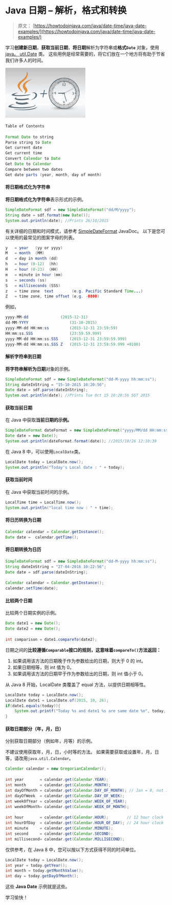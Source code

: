 # Java 日期 – 解析，格式和转换

> 原文： [https://howtodoinjava.com/java/date-time/java-date-examples/](https://howtodoinjava.com/java/date-time/java-date-examples/)

学习**创建新日期**，**获取当前日期**，**将日期**解析为字符串或**格式`Date`** 对象，使用 [java。 util.Date](https://docs.oracle.com/javase/7/docs/api/java/util/Date.html) 类。 这些用例是经常需要的，将它们放在一个地方将有助于节省我们许多人的时间。

![java date](img/781a5cb054f71c6d2d6a3689418232f9.png)

```java
Table of Contents

Format Date to string
Parse string to Date
Get current date
Get current time
Convert Calendar to Date
Get Date to Calendar
Compare between two dates
Get date parts (year, month, day of month)
```

#### 将日期格式化为字符串

**将日期格式化为字符串**表示形式的示例。

```java
SimpleDateFormat sdf = new SimpleDateFormat("dd/M/yyyy");
String date = sdf.format(new Date()); 
System.out.println(date); //Prints 26/10/2015
```

有关详细的日期和时间模式，请参考 [SimpleDateFormat](https://docs.oracle.com/javase/6/docs/api/java/text/SimpleDateFormat.html) JavaDoc。 以下是您可以使用的最常见的图案字母的列表。

```java
y   = year   (yy or yyyy)
M   = month  (MM)
d   = day in month (dd)
h   = hour (0-12)  (hh)
H   = hour (0-23)  (HH)
m   = minute in hour (mm)
s   = seconds (ss)
S   = milliseconds (SSS)
z   = time zone  text        (e.g. Pacific Standard Time...)
Z   = time zone, time offset (e.g. -0800)
```

例如，

```java
yyyy-MM-dd           	(2015-12-31)
dd-MM-YYYY           		(31-10-2015)
yyyy-MM-dd HH:mm:ss  		(2015-12-31 23:59:59)
HH:mm:ss.SSS         		(23:59.59.999)
yyyy-MM-dd HH:mm:ss.SSS   	(2015-12-31 23:59:59.999)
yyyy-MM-dd HH:mm:ss.SSS Z   (2015-12-31 23:59:59.999 +0100)
```

#### 解析字符串到日期

**将字符串解析为日期**对象的示例。

```java
SimpleDateFormat sdf = new SimpleDateFormat("dd-M-yyyy hh:mm:ss");
String dateInString = "15-10-2015 10:20:56";
Date date = sdf.parse(dateInString);
System.out.println(date); //Prints Tue Oct 15 10:20:56 SGT 2015
```

#### 获取当前日期

在 Java 中获取**当前日期的示例。**

```java
SimpleDateFormat dateFormat = new SimpleDateFormat("yyyy/MM/dd HH:mm:ss");
Date date = new Date();
System.out.println(dateFormat.format(date)); //2015/10/26 12:10:39
```

在 Java 8 中，可以使用`LocalDate`类。

```java
LocalDate today = LocalDate.now();
System.out.println("Today's Local date : " + today);
```

#### 获取当前时间

在 Java 中获取当前时间的示例。

```java
LocalTime time = LocalTime.now();
System.out.println("local time now : " + time);

```

#### 将日历转换为日期

```java
Calendar calendar = Calendar.getInstance();
Date date =  calendar.getTime();
```

#### 将日期转换为日历

```java
SimpleDateFormat sdf = new SimpleDateFormat("dd-M-yyyy hh:mm:ss");
String dateInString = "27-04-2016 10:22:56";
Date date = sdf.parse(dateInString);

Calendar calendar = Calendar.getInstance();
calendar.setTime(date);
```

#### 比较两个日期

比较两个日期实例的示例。

```java
Date date1 = new Date();
Date date2 = new Date();

int comparison = date1.compareTo(date2);
```

日期之间的**比较遵循`Comparable`接口的规则，这意味着`compareTo()`方法返回：**

1.  如果调用该方法的日期晚于作为参数给出的日期，则大于 0 的 int。
2.  如果日期相等，则 int 值为 0。
3.  如果调用该方法的日期早于作为参数给出的日期，则 int 值小于 0。

从 Java 8 开始，LocalDate 类覆盖了 equal 方法，以提供日期相等性。

```java
LocalDate today = LocalDate.now();
LocalDate date1 = LocalDate.of(2015, 10, 26);
if(date1.equals(today)){
    System.out.printf("Today %s and date1 %s are same date %n", today, date1);
}

```

#### 获取日期部分（年，月，日）

分别获取日期部分（例如年，月等）的示例。

不建议使用获取年，月，日，小时等的方法。 如果需要获取或设置年，月，日等，请改用`java.util.Calendar`。

```java
Calendar calendar = new GregorianCalendar();

int year       = calendar.get(Calendar.YEAR);
int month      = calendar.get(Calendar.MONTH); 
int dayOfMonth = calendar.get(Calendar.DAY_OF_MONTH); // Jan = 0, not 1
int dayOfWeek  = calendar.get(Calendar.DAY_OF_WEEK);
int weekOfYear = calendar.get(Calendar.WEEK_OF_YEAR);
int weekOfMonth= calendar.get(Calendar.WEEK_OF_MONTH);

int hour       = calendar.get(Calendar.HOUR);        // 12 hour clock
int hourOfDay  = calendar.get(Calendar.HOUR_OF_DAY); // 24 hour clock
int minute     = calendar.get(Calendar.MINUTE);
int second     = calendar.get(Calendar.SECOND);
int millisecond= calendar.get(Calendar.MILLISECOND);
```

仅供参考，在 Java 8 中，您可以按以下方式获得不同的时间单位。

```java
LocalDate today = LocalDate.now();
int year = today.getYear();
int month = today.getMonthValue();
int day = today.getDayOfMonth();
```

这些 **Java Date** 示例就是这些。

学习愉快！